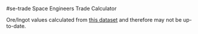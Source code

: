 #se-trade
Space Engineers Trade Calculator

Ore/Ingot values calculated from [this dataset](http://www.spaceengineerswiki.com/File:Ore_Rarity_Test.xlsx) and therefore may not be up-to-date.
